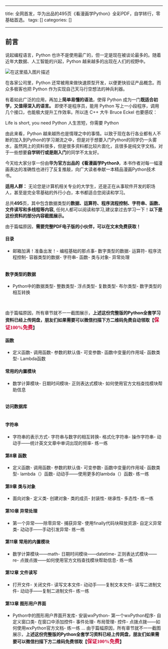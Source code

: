 
--- 
title:  全网首发，华为出品的495页《看漫画学Python》全彩PDF，自学转行，零基础首选。 
tags: []
categories: [] 

---
## 前言

说起编程语言，Python 也许不是使用最广的，但一定是现在被谈论最多的。随着近年大数据、人工智能的兴起，Python 越来越多的出现在人们的视野中。

<img src="https://img-blog.csdnimg.cn/direct/256d4b288742483c8b13cdf762834f75.png" alt="在这里插入图片描述">

在各家公司里，Python 还常被用来做快速原型开发，以便更快验证产品概念。而众多极客也把 Python 作为实现自己天马行空想法的神兵利器。

有着如此广泛的应用，再加上**简单易懂的语法**，使得 Python 成为一门**既适合初学，又值得深入的语言。** 即使不是程序员，能用 Python 写上一小段程序，调用几个接口，也能极大提升工作效率。所以连 C++ 大牛 Bruce Eckel 也要感叹：

>  
 Life is short, you need Python 人生苦短，你需要 Python 


由此来看，Python 越来越热也是情理之中的事情。以致于现在各行各业都有人不断的加入到Python的学习潮流之中，但是对于想要入门Python的同学仍一头雾水，虽然网上的资料很多，但是很多资料都比较片面化，且很多是纯文字文档，对于一些想要**自学转行或是刚入门**的同学不太友好。

今天给大家分享一份由**华为官方出品的《看漫画学Python》**，本书作者对每一幅漫画表达的准确性也进行了反复推敲，向广大读者奉献一本精品漫画Python技术书。

**适用人群：** 无论您是计算机相关专业的大学生，还是正在从事软件开发的职场人，甚至是完全零基础的外行小白，本书都适合您阅读和学习。

总共**495**页，其中包含数据类型的**数据、运算符、程序流程控制、字符串、函数、文件读写和多线程等内容,** 任何人都可以阅读和学习,建议拿过去学习一下！**以下是这份资料的部分内容截图展示。**

由于篇幅原因，**需要完整PDF电子版的小伙伴，可以在文末免费获取！**

#### 目录
- 邮箱加满！准备出发！- 编程基础的那点事- 数字类型的数据- 运算符- 程序流程控制- 容器类型的数据- 字符串- 函数- 类与对象- 异常处理
<img src="https://img-blog.csdnimg.cn/img_convert/989e4e9dbe37bcd1279dbe7e76fa2a8b.png" alt="">

#### 数字类型的数据
- Python中的数据类型- 整数类型- 浮点类型- 复数类型- 布尔类型- 数字类型的相互转换
<img src="https://img-blog.csdnimg.cn/img_convert/9cd15a3ddfe7f6f0c4fe38b9aae2eabb.png" alt="">

<img src="https://img-blog.csdnimg.cn/img_convert/b89da3476260468c7e4bd8ef03636a47.png" alt="">

由于篇幅原因，所有章节就不一一截图展示，**上述这份完整版的Python全套学习资料已经上传网盘，朋友们如果需要可以微信扫描下方二维码免费自动领取【<font color="#CC0033" size="3" face="微软雅黑">保证100%免费</font>】**

#### 函数
- 定义函数- 调用函数- 参数的默认值- 可变参数- 函数中变量的作用域- 函数类型- Lambda函数
<img src="https://img-blog.csdnimg.cn/img_convert/0546b92046d57591c2f92b115fa76db6.png" alt=""> <img src="https://img-blog.csdnimg.cn/img_convert/14a8e6e694acb1bd8a061683a7b2440d.png" alt="">

#### 常用的内置模块
- 数学计算模块- 日期时间模块- 正则表达式模块- 如何使用官方文档查找模块帮助信息
<img src="https://img-blog.csdnimg.cn/img_convert/96c835117ec1ad8d71ea19b0f260bde8.png" alt="">

#### 访问数据库

<img src="https://img-blog.csdnimg.cn/img_convert/a60d16b9e990563477e62b58776b2b3e.png" alt="">

#### 字符串
- 字符串的表示方式- 字符串与数字的相互转换- 格式化字符串- 操作字符串- 动动手——统计英文文章中单词出现的频率- 练一练
#### 第8章 函数
- 定义函数- 调用函数- 参数的默认值- 可变参数- 函数中变量的作用域- 函数类型- lambda（）函数- 动动手——使用更多的lambda（）函数- 练一练
#### 第9章 类与对象
- 面向对象- 定义类- 创建对象- 类的成员- 封装性- 继承性- 多态性- 练一练
#### 第10章 异常处理
- 第一个异常——除零异常- 捕获异常- 使用finally代码块释放资源- 自定义异常类- 动动手——手动引发异常- 练一练
#### 第11章 常用的内置模块
- 数学计算模块——math- 日期时间模块——datetime- 正则表达式模块——re- 点拨点拨——如何使用官方文档查找模块帮助信息- 练一练
#### 第12章 文件读写
- 打开文件- 关闭文件- 读写文本文件- 动动手——复制文本文件- 读写二进制文件- 动动手——复制二进制文件- 练一练
#### 第13章 图形用户界面
- Python中的图形用户界面开发库- 安装wxPython- 第一个wxPython程序- 自定义窗口类- 在窗口中添加控件- 事件处理- 布局管理- 控件- 点拨点拨——如何使用wxPython官方文档- 练一练 …
由于篇幅原因，所有章节就不一一截图展示，**上述这份完整版的Python全套学习资料已经上传网盘，朋友们如果需要可以微信扫描下方二维码免费领取【<font color="#CC0033" size="3" face="微软雅黑">保证100%免费</font>】**
